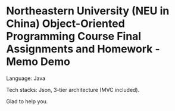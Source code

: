 # Northeastern University (NEU in China) Object-Oriented Programming Course Final Assignments and Homework - Memo Demo

Language: Java

Tech stacks: Json, 3-tier architecture (MVC included).

Glad to help you.
